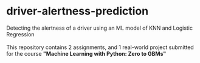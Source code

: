 # driver-alertness-prediction
Detecting the alertness of a driver using an ML model of KNN and Logistic Regression
<br> <br>
This repository contains 2 assignments, and 1 real-world project submitted for the course **"Machine Learning with Python: Zero to GBMs"**
